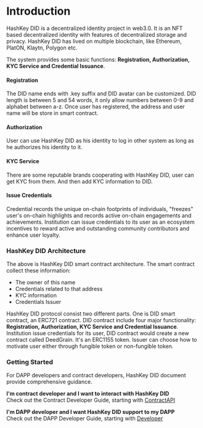 # Introduction

HashKey DID is a decentralized identity project in web3.0. It is an NFT based decentralized identity with features of decentralized storage and privacy. HashKey DID has lived on multiple blockchain, like Ethereum, PlatON, Klaytn, Polygon etc.

The system provides some basic functions: **Registration, Authorization, KYC Service and Credential Issuance**.

#### Registration

The DID name ends with .key suffix and DID avatar can be customized. DID length is between 5 and 54 words, it only allow numbers between 0-9 and alphabet between a-z. Once user has registered, the address and user name will be store in smart contract.

#### Authorization

User can use HashKey DID as his identity to log in other system as long as he authorizes his identity to it.

#### KYC Service

There are some reputable brands cooperating with HashKey DID, user can get KYC from them. And then add KYC information to DID.

#### Issue Credentials

Credential records the unique on-chain footprints of individuals, "freezes" user's on-chain highlights and records active on-chain engagements and achievements. Institution can issue credentials to its user as an ecosystem incentives to reward active and outstanding community contributors and enhance user loyalty.

### HashKey DID Architecture

The above is HashKey DID smart contract architecture. The smart contract collect these information:

* The owner of this name
* Credentials related to that address
* KYC information
* Credentials Issuer

HashKey DID protocol consist two different parts. One is DID smart contract, an ERC721 contract. DID contract include four major functionality: **Registration, Authorization, KYC Service and Credential Issuance**. Institution issue credentials for its user, DID contract would create a new contract called DeedGrain. It's an ERC1155 token. Issuer can choose how to motivate user either through fungible token or non-fungible token.

### Getting Started

For DAPP developers and contract developers, HashKey DID document provide comprehensive guidance.

**I'm contract developer and I want to interact with HashKey DID**\
Check out the Contract Developer Guide, starting with [ContractAPI](protocol/contract-api-reference/)

**I'm DAPP developer and I want HashKey DID support to my DAPP**\
Check out the DAPP Developer Guide, starting with [Developer](broken-reference)
